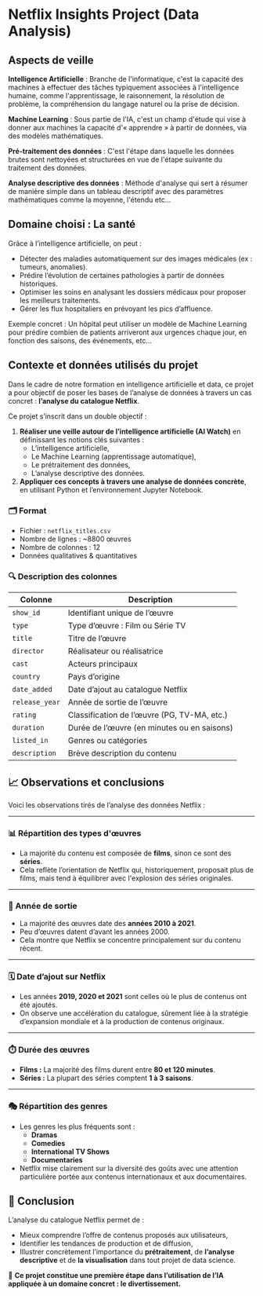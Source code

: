# Netflix Insights Project (Data Analysis)

## Aspects de veille
**Intelligence Artificielle** : Branche de l'informatique, c'est la capacité des machines à effectuer des tâches typiquement associées à l'intelligence humaine, comme l'apprentissage, le raisonnement, la résolution de problème, la compréhension du langage naturel ou la prise de décision.

**Machine Learning** : Sous partie de l'IA, c'est un champ d'étude qui vise à donner aux machines la capacité d'« apprendre » à partir de données, via des modèles mathématiques.

**Pré-traitement des données** : C'est l'étape dans laquelle les données brutes sont nettoyées et structurées en vue de l'étape suivante du traitement des données.

**Analyse descriptive des données** : Méthode d'analyse qui sert à résumer de manière simple dans un tableau descriptif avec des paramètres mathématiques comme la moyenne, l'étendu etc...

## Domaine choisi : La santé
Grâce à l’intelligence artificielle, on peut :
- Détecter des maladies automatiquement sur des images médicales (ex : tumeurs, anomalies).
- Prédire l’évolution de certaines pathologies à partir de données historiques.
- Optimiser les soins en analysant les dossiers médicaux pour proposer les meilleurs traitements.
- Gérer les flux hospitaliers en prévoyant les pics d’affluence.

Exemple concret : Un hôpital peut utiliser un modèle de Machine Learning pour prédire combien de patients arriveront aux urgences chaque jour, en fonction des saisons, des événements, etc...


## Contexte et données utilisés du projet
Dans le cadre de notre formation en intelligence artificielle et data, ce projet a pour objectif de poser les bases de l’analyse de données à travers un cas concret : **l’analyse du catalogue Netflix**.

Ce projet s’inscrit dans un double objectif :

1. **Réaliser une veille autour de l’intelligence artificielle (AI Watch)** en définissant les notions clés suivantes :
   - L’intelligence artificielle,
   - Le Machine Learning (apprentissage automatique),
   - Le prétraitement des données,
   - L’analyse descriptive des données.
2. **Appliquer ces concepts à travers une analyse de données concrète**, en utilisant Python et l’environnement Jupyter Notebook.

### 🗂️ Format
- Fichier : `netflix_titles.csv`
- Nombre de lignes : ~8800 œuvres
- Nombre de colonnes : 12
- Données qualitatives & quantitatives

### 🔍 Description des colonnes

| Colonne        | Description |
|----------------|-------------|
| `show_id`      | Identifiant unique de l’œuvre |
| `type`         | Type d’œuvre : Film ou Série TV |
| `title`        | Titre de l’œuvre |
| `director`     | Réalisateur ou réalisatrice |
| `cast`         | Acteurs principaux |
| `country`      | Pays d’origine |
| `date_added`   | Date d’ajout au catalogue Netflix |
| `release_year` | Année de sortie de l’œuvre |
| `rating`       | Classification de l’œuvre (PG, TV-MA, etc.) |
| `duration`     | Durée de l’œuvre (en minutes ou en saisons) |
| `listed_in`    | Genres ou catégories |
| `description`  | Brève description du contenu |


## 📈 Observations et conclusions

Voici les observations tirés de l’analyse des données Netflix :

---

### 📊 Répartition des types d'œuvres

- La majorité du contenu est composée de **films**, sinon ce sont des **séries**.
- Cela reflète l’orientation de Netflix qui, historiquement, proposait plus de films, mais tend à équilibrer avec l'explosion des séries originales.

---

### 📅 Année de sortie

- La majorité des œuvres date des **années 2010 à 2021**.
- Peu d’œuvres datent d’avant les années 2000.
- Cela montre que Netflix se concentre principalement sur du contenu récent.

---

### 🗓️ Date d’ajout sur Netflix

- Les années **2019, 2020 et 2021** sont celles où le plus de contenus ont été ajoutés.
- On observe une accélération du catalogue, sûrement liée à la stratégie d’expansion mondiale et à la production de contenus originaux.

---

### ⏱️ Durée des œuvres

- **Films :** La majorité des films durent entre **80 et 120 minutes**.
- **Séries :** La plupart des séries comptent **1 à 3 saisons**.

---

### 🎭 Répartition des genres

- Les genres les plus fréquents sont :
  - **Dramas**
  - **Comedies**
  - **International TV Shows**
  - **Documentaries**
- Netflix mise clairement sur la diversité des goûts avec une attention particulière portée aux contenus internationaux et aux documentaires.

## 🧠 Conclusion

L’analyse du catalogue Netflix permet de :
- Mieux comprendre l’offre de contenus proposés aux utilisateurs,
- Identifier les tendances de production et de diffusion,
- Illustrer concrètement l’importance du **prétraitement**, de **l’analyse descriptive** et de **la visualisation** dans tout projet de data science.

🎯 **Ce projet constitue une première étape dans l’utilisation de l’IA appliquée à un domaine concret : le divertissement.**